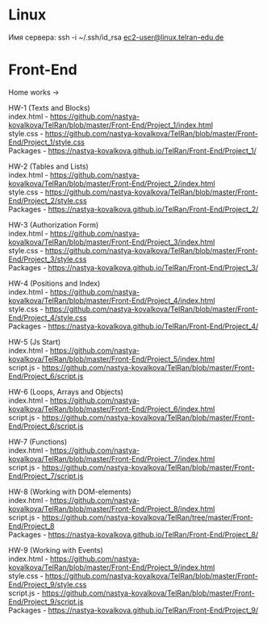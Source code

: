 # Linux  
Имя сервера:  ssh -i ~/.ssh/id_rsa ec2-user@linux.telran-edu.de

# Front-End

Home works ->

HW-1 (Texts and Blocks)                                             
index.html - https://github.com/nastya-kovalkova/TelRan/blob/master/Front-End/Project_1/index.html  
style.css - https://github.com/nastya-kovalkova/TelRan/blob/master/Front-End/Project_1/style.css  
Packages - https://nastya-kovalkova.github.io/TelRan/Front-End/Project_1/  
  
HW-2 (Tables and Lists)  
index.html - https://github.com/nastya-kovalkova/TelRan/blob/master/Front-End/Project_2/index.html  
style.css - https://github.com/nastya-kovalkova/TelRan/blob/master/Front-End/Project_2/style.css  
Packages - https://nastya-kovalkova.github.io/TelRan/Front-End/Project_2/  
  
HW-3 (Authorization Form)  
index.html - https://github.com/nastya-kovalkova/TelRan/blob/master/Front-End/Project_3/index.html  
style.css - https://github.com/nastya-kovalkova/TelRan/blob/master/Front-End/Project_3/style.css  
Packages - https://nastya-kovalkova.github.io/TelRan/Front-End/Project_3/  
  
HW-4 (Positions and Index)  
index.html - https://github.com/nastya-kovalkova/TelRan/blob/master/Front-End/Project_4/index.html  
style.css - https://github.com/nastya-kovalkova/TelRan/blob/master/Front-End/Project_4/style.css  
Packages - https://nastya-kovalkova.github.io/TelRan/Front-End/Project_4/  
  
HW-5 (Js Start)  
index.html - https://github.com/nastya-kovalkova/TelRan/blob/master/Front-End/Project_5/index.html  
script.js - https://github.com/nastya-kovalkova/TelRan/blob/master/Front-End/Project_6/script.js  
  
HW-6 (Loops, Arrays and Objects)  
index.html - https://github.com/nastya-kovalkova/TelRan/blob/master/Front-End/Project_6/index.html  
script.js - https://github.com/nastya-kovalkova/TelRan/blob/master/Front-End/Project_6/script.js  
  
HW-7 (Functions)  
index.html - https://github.com/nastya-kovalkova/TelRan/blob/master/Front-End/Project_7/index.html  
script.js - https://github.com/nastya-kovalkova/TelRan/blob/master/Front-End/Project_7/script.js  
  
HW-8 (Working with DOM-elements)  
index.html - https://github.com/nastya-kovalkova/TelRan/blob/master/Front-End/Project_8/index.html  
script.js - https://github.com/nastya-kovalkova/TelRan/tree/master/Front-End/Project_8  
Packages - https://nastya-kovalkova.github.io/TelRan/Front-End/Project_8/  
  
HW-9 (Working with Events)  
index.html - https://github.com/nastya-kovalkova/TelRan/blob/master/Front-End/Project_9/index.html  
style.css - https://github.com/nastya-kovalkova/TelRan/blob/master/Front-End/Project_9/style.css  
script.js - https://github.com/nastya-kovalkova/TelRan/blob/master/Front-End/Project_9/script.js  
Packages - https://nastya-kovalkova.github.io/TelRan/Front-End/Project_9/  
